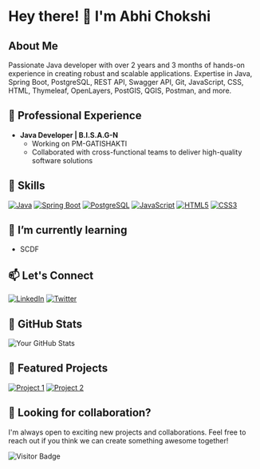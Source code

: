 # Hey there! 👋 I'm Abhi Chokshi

## About Me

Passionate Java developer with over 2 years and 3 months of hands-on experience in creating robust and scalable applications. Expertise in Java, Spring Boot, PostgreSQL, REST API, Swagger API, Git, JavaScript, CSS, HTML, Thymeleaf, OpenLayers, PostGIS, QGIS, Postman, and more.

## 💼 Professional Experience

- **Java Developer | B.I.S.A.G-N**
  - Working on PM-GATISHAKTI
  - Collaborated with cross-functional teams to deliver high-quality software solutions

## 🚀 Skills

[![Java](https://img.shields.io/badge/Java-%23ED8B00.svg?&style=for-the-badge&logo=java&logoColor=white)](https://www.java.com)
[![Spring Boot](https://img.shields.io/badge/Spring_Boot-%236DB33F.svg?&style=for-the-badge&logo=spring&logoColor=white)](https://spring.io/projects/spring-boot)
[![PostgreSQL](https://img.shields.io/badge/PostgreSQL-%23336791.svg?&style=for-the-badge&logo=postgresql&logoColor=white)](https://www.postgresql.org/)
[![JavaScript](https://img.shields.io/badge/JavaScript-%23F7DF1E.svg?&style=for-the-badge&logo=javascript&logoColor=black)](https://developer.mozilla.org/en-US/docs/Web/JavaScript)
[![HTML5](https://img.shields.io/badge/HTML5-%23E34F26.svg?&style=for-the-badge&logo=html5&logoColor=white)](https://developer.mozilla.org/en-US/docs/Web/HTML)
[![CSS3](https://img.shields.io/badge/CSS3-%231572B6.svg?&style=for-the-badge&logo=css3&logoColor=white)](https://developer.mozilla.org/en-US/docs/Web/CSS)

## 🌱 I’m currently learning

- SCDF

## 📫 Let's Connect

[![LinkedIn](https://img.shields.io/badge/LinkedIn-%230077B5.svg?&style=for-the-badge&logo=linkedin&logoColor=white)](https://www.linkedin.com/in/abhi-chokshi/)
[![Twitter](https://img.shields.io/badge/Twitter-%231DA1F2.svg?&style=for-the-badge&logo=twitter&logoColor=white)](https://twitter.com/abchokshi)

## 🎉 GitHub Stats

![Your GitHub Stats](https://github-readme-stats.vercel.app/api?username=abhi-chokshi&show_icons=true&hide=contribs,prs&count_private=true&theme=radical)


## 🚀 Featured Projects

[![Project 1](https://github-readme-stats.vercel.app/api/pin/?username=abhi-chokshi&repo=project1&theme=dark)](https://github.com/AbhiChokshi)
[![Project 2](https://github-readme-stats.vercel.app/api/pin/?username=abhi-chokshi&repo=project2&theme=dark)](https://github.com/AbhiChokshi)

## 🤝 Looking for collaboration?

I'm always open to exciting new projects and collaborations. Feel free to reach out if you think we can create something awesome together!

![Visitor Badge](https://visitor-badge.glitch.me/badge?page_id=abhi-chokshi.abhi-chokshi)

